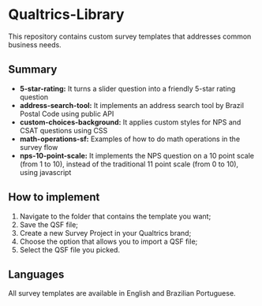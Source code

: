 # Qualtrics-Library
This repository contains custom survey templates that addresses common business needs.


## Summary
- **5-star-rating:** It turns a slider question into a friendly 5-star rating question
- **address-search-tool:** It implements an address search tool by Brazil Postal Code using public API
- **custom-choices-background:** It applies custom styles for NPS and CSAT questions using CSS
- **math-operations-sf:** Examples of how to do math operations in the survey flow
- **nps-10-point-scale:** It implements the NPS question on a 10 point scale (from 1 to 10), instead of the traditional 11 point scale (from 0 to 10), using javascript


## How to implement
1. Navigate to the folder that contains the template you want;
2. Save the QSF file;
3. Create a new Survey Project in your Qualtrics brand;
4. Choose the option that allows you to import a QSF file;
5. Select the QSF file you picked.


## Languages
All survey templates are available in English and Brazilian Portuguese.
